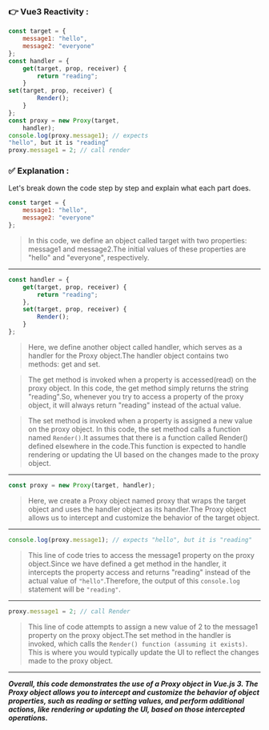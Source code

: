 ### 👉 Vue3 Reactivity :

```javascript
const target = {
    message1: "hello",
    message2: "everyone"
};
const handler = {
    get(target, prop, receiver) {
        return "reading";
    }
set(target, prop, receiver) {
        Render();
    }
};
const proxy = new Proxy(target,
    handler);
console.log(proxy.message1); // expects
"hello", but it is "reading“
proxy.message1 = 2; // call render

```
### ✅ Explanation :
Let's break down the code step by step and explain what each part does.



```javascript
const target = {
    message1: "hello",
    message2: "everyone"
};

```
>  In this code, we define an object called target with two properties: message1 and message2.The initial values of these properties are "hello" and "everyone", respectively.
---
```javascript
const handler = {
    get(target, prop, receiver) {
        return "reading";
    },
    set(target, prop, receiver) {
        Render();
    }
};

```
>  Here, we define another object called handler, which serves as a handler for the Proxy object.The handler object contains two methods: get and set.

>  The get method is invoked when a property is accessed(read) on the proxy object. In this code, the get method simply returns the string "reading".So, whenever you try to access a property of the proxy object, it will always return "reading" instead of the actual value.

>  The set method is invoked when a property is assigned a new value on the proxy object. In this code, the set method calls a function named `Render()`.It assumes that there is a function called Render() defined elsewhere in the code.This function is expected to handle rendering or updating the UI based on the changes made to the proxy object.
---
```javascript
const proxy = new Proxy(target, handler);

```
>  Here, we create a Proxy object named proxy that wraps the target object and uses the handler object as its handler.The Proxy object allows us to intercept and customize the behavior of the target object.
---
```javascript
console.log(proxy.message1); // expects "hello", but it is "reading"

```
>  This line of code tries to access the message1 property on the proxy object.Since we have defined a get method in the handler, it intercepts the property access and returns "reading" instead of the actual value of `"hello"`.Therefore, the output of this `console.log` statement will be `"reading"`.
---
```javascript
proxy.message1 = 2; // call Render

```
>  This line of code attempts to assign a new value of 2 to the message1 property on the proxy object.The set method in the handler is invoked, which calls the `Render() function (assuming it exists)`. This is where you would typically update the UI to reflect the changes made to the proxy object.
---
***Overall, this code demonstrates the use of a Proxy object in Vue.js 3. The Proxy object allows you to intercept and customize the behavior of object properties, such as reading or setting values, and perform additional actions, like rendering or updating the UI, based on those intercepted operations.***
